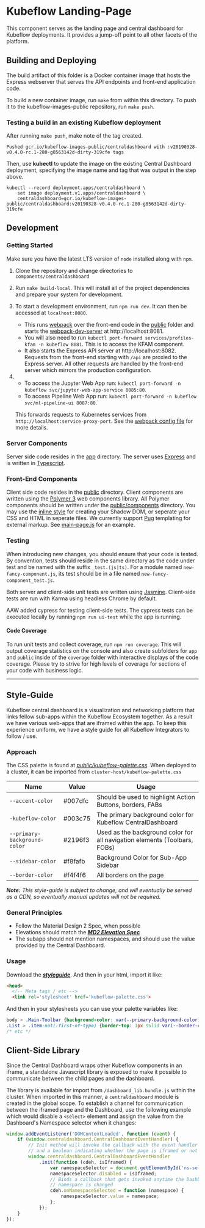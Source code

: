 # Kubeflow Landing-Page

This component serves as the landing page and central dashboard for Kubeflow
deployments. It provides a jump-off point to all other facets of the platform.

## Building and Deploying

The build artifact of this folder is a Docker container image that hosts the
Express webserver that serves the API endpoints and front-end application code.

To build a new container image, run `make` from within this directory. To push
it to the kubeflow-images-public repository, run `make push`.

### Testing a build in an existing Kubeflow deployment

After running `make push`, make note of the tag created.

```
Pushed gcr.io/kubeflow-images-public/centraldashboard with :v20190328-v0.4.0-rc.1-280-g8563142d-dirty-319cfe tags
```

Then, use **kubectl** to update the image on the existing Central Dashboard
deployment, specifying the image name and tag that was output in the step above.

```
kubectl --record deployment.apps/centraldashboard \
    set image deployment.v1.apps/centraldashboard \
    centraldashboard=gcr.io/kubeflow-images-public/centraldashboard:v20190328-v0.4.0-rc.1-280-g8563142d-dirty-319cfe
```

## Development

### Getting Started
Make sure you have the latest LTS version of `node` installed along with `npm`.

1. Clone the repository and change directories to `components/centraldashboard`
2. Run `make build-local`. This will install all of the project dependencies and
   prepare your system for development.
3. To start a development environment, run `npm run dev`. It can then be accessed at `localhost:8080`.
    - This runs [webpack](https://webpack.js.org/) over the front-end code in
      the [public](./public) folder and starts the
      [webpack-dev-server](https://webpack.js.org/configuration/dev-server/) at
      http://localhost:8081.
    - You will also need to run `kubectl port-forward services/profiles-kfam -n kubeflow 8081`. This is to access the KFAM component.
    - It also starts the Express API server at http://localhost:8082. Requests
      from the front-end starting with `/api` are proxied to the Express
      server. All other requests are handled by the front-end server which
      mirrors the production configuration.
4. - To access the Jupyter Web App run: `kubectl port-forward -n kubeflow svc/jupyter-web-app-service 8085:80`.
    - To access Pipeline Web App run: `kubectl port-forward -n kubeflow svc/ml-pipeline-ui 8087:80`.`

    This forwards requests to Kubernetes services from `http://localhost:service-proxy-port`. See the [webpack config file](https://github.com/kubeflow/kubeflow/blob/master/components/centraldashboard/webpack.config.js) for more details.

### Server Components

Server side code resides in the [app](./app) directory. The server uses
[Express](https://expressjs.com/) and is written in [Typescript](https://www.typescriptlang.org/docs/home.html).

### Front-End Components

Client side code resides in the [public](./public) directory. Client components
are written using the [Polymer 3](https://polymer-library.polymer-project.org/3.0/docs/about_30)
web components library. All Polymer components should be written under the
[public/components](./public/components) directory. You may use the [inline style](https://polymer-library.polymer-project.org/3.0/docs/first-element/step-2) for creating your Shadow DOM, or seperate your
CSS and HTML in seperate files. We currently support [Pug](https://pugjs.org/api/getting-started.html)
templating for external markup. See [main-page.js](public/components/main-page.js)
for an example.

### Testing

When introducing new changes, you should ensure that your code is tested. By
convention, tests should reside in the same directory as the code under test and
be named with the suffix `_test.(js|ts)`. For a module named
`new-fancy-component.js`, its test should be in a file named `new-fancy-component_test.js`.

Both server and client-side unit tests are written using [Jasmine](https://jasmine.github.io/api/3.3/global).
Client-side tests are run with Karma using headless Chrome by default.

AAW added cypress for testing client-side tests. The cypress tests can be executed locally by running `npm run ui-test` 
while the app is running.

#### Code Coverage

To run unit tests and collect coverage, run `npm run coverage`. This will output
coverage statistics on the console and also create subfolders for `app` and
`public` inside of the `coverage` folder with interactive displays of the code
coverage. Please try to strive for high levels of coverage for sections of your
code with business logic.

---

## Style-Guide
Kubeflow central dashboard is a visualization and networking platform that links
fellow sub-apps within the Kubeflow Ecosystem together. As a result we have
various web-apps that are iframed within the app. To keep this experience
 uniform, we have a style guide for all Kubeflow Integrators to follow / use.

### Approach
The CSS palette is found at [_public/kubeflow-palette.css_](public/kubeflow-palette.css).
When deployed to a cluster, it can be imported from `cluster-host/kubeflow-palette.css`

Name | Value | Usage
--- | --- | ---
`--accent-color` | #007dfc | Should be used to highlight Action Buttons, borders, FABs
`-kubeflow-color` | #003c75 | The primary background color for Kubeflow CentralDashboard
`--primary-background-color` | #2196f3 | Used as the background color for all navigation elements (Toolbars, FOBs)
`--sidebar-color` | #f8fafb | Background Color for Sub-App Sidebar
`--border-color` | #f4f4f6 | All borders on the page

_**Note:** This style-guide is subject to change, and will eventually be served as a CDN, so eventually manual updates will not be required._

### General Principles
- Follow the Material Design 2 Spec, when possible
- Elevations should match the [_**MD2 Elevation Spec**_](https://material.io/design/environment/elevation.html)
- The subapp should not mention namespaces, and should use the value provided by the Central Dashboard.

### Usage
Download the [_**styleguide**_](public/kubeflow-palette.css). And then in your html, import it like:

```html
<head>
  <!-- Meta tags / etc -->
  <link rel='stylesheet' href='kubeflow-palette.css'>
```

And then in your stylesheets you can use your palette variables like:

```css
body > .Main-Toolbar {background-color: var(--primary-background-color)}
.List > .item:not(:first-of-type) {border-top: 1px solid var(--border-color)}
/* etc */
```

## Client-Side Library
Since the Central Dashboard wraps other Kubeflow components in an iframe, a
standalone Javascript library is exposed to make it possible to communicate
between the child pages and the dashboard.

The library is available for import from `/dashboard_lib.bundle.js` within the
cluster. When imported in this manner, a `centraldashboard` module is created in
the global scope. To establish a channel for communication between the iframed
page and the Dashboard, use the following example which would disable a
`<select>` element and assign the value from the Dashboard's Namespace selector
when it changes:

```js
window.addEventListener('DOMContentLoaded', function (event) {
    if (window.centraldashboard.CentralDashboardEventHandler) {
        // Init method will invoke the callback with the event handler instance
        // and a boolean indicating whether the page is iframed or not
        window.centraldashboard.CentralDashboardEventHandler
            .init(function (cdeh, isIframed) {
                var namespaceSelector = document.getElementById('ns-select');
                namespaceSelector.disabled = isIframed;
                // Binds a callback that gets invoked anytime the Dashboard's
                // namespace is changed
                cdeh.onNamespaceSelected = function (namespace) {
                    namespaceSelector.value = namespace;
                };
            });
    }
});
```
